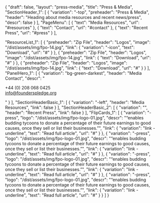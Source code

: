 {
"draft": false,
"layout": "press-media",
"title": "Press & Media",
"SectionHeader_1": [
{
"variation": "-top",
"preheader": "Press & Media",
"header": "Heading about media resources and recent news/press",
"descr": false
}
],
"PageMenu": [
{
"text": "Media Resources",
"url": "#resources"
},
{
"text": "Contact",
"url": "#contact"
},
{
"text": "Recent Press",
"url": "#press"
}
],

"ResourceList_1": [
{
"preheader": "Zip File",
"header": "Logos",
"image": "/dist/assets/img/fpo-14.jpg",
"link": {
"variation": "-icon",
"text": "Download",
"url": "#"
}
},
{
"preheader": "Zip File",
"header": "Logos",
"image": "/dist/assets/img/fpo-14.jpg",
"link": {
"text": "Download",
"url": "#"
}
},
{
"preheader": "Zip File",
"header": "Logos",
"image": "/dist/assets/img/fpo-14.jpg",
"link": {
"text": "Download",
"url": "#"
}
}
],
"PanelHero_1": [
{
"variation": "bg-green-darkest",
"header": "Media Contact",
"descr": "<p> +44 (0) 208 068 0425 <br>info@founderspledge.org</p>"
}
],
"SectionHeaderBasic_1": [
{
"variation": "-left",
"header": "Media Resources",
"link": false
}
],
"SectionHeaderBasic_2": [
{
"variation": "",
"header": "Recent Press",
"link": false
}
],
"FlipCards_1": [
{
"variation": "-press",
"logo": "/dist/assets/img/fpo-logo-01.jpg",
"descr": "“enables budding tycoons to donate a percentage of their future earnings to good causes, once they sell or list their businesses.”",
"link": {
"variation": "link -underline",
"text": "Read full article",
"url": "#"
}
},
{
"variation": "-press",
"logo": "/dist/assets/img/fpo-logo-01.jpg",
"descr": "“enables budding tycoons to donate a percentage of their future earnings to good causes, once they sell or list their businesses.”",
"link": {
"variation": "link -underline",
"text": "Read full article",
"url": "#"
}
},
{
"variation": "-press",
"logo": "/dist/assets/img/fpo-logo-01.jpg",
"descr": "“enables budding tycoons to donate a percentage of their future earnings to good causes, once they sell or list their businesses.”",
"link": {
"variation": "link -underline",
"text": "Read full article",
"url": "#"
}
},
{
"variation": "-press",
"logo": "/dist/assets/img/fpo-logo-01.jpg",
"descr": "“enables budding tycoons to donate a percentage of their future earnings to good causes, once they sell or list their businesses.”",
"link": {
"variation": "link -underline",
"text": "Read full article",
"url": "#"
}
}
]
}
